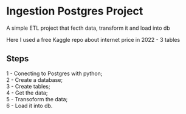 # Ingestion Postgres Project

A simple ETL project that fecth data, transform it and load into db

Here I used a free Kaggle repo about internet price in 2022 - 3 tables

## Steps

1 - Conecting to Postgres with python;\
2 - Create a database;\
3 - Create tables;\
4 - Get the data;\
5 - Transoform the data;\
6 - Load it into db.
